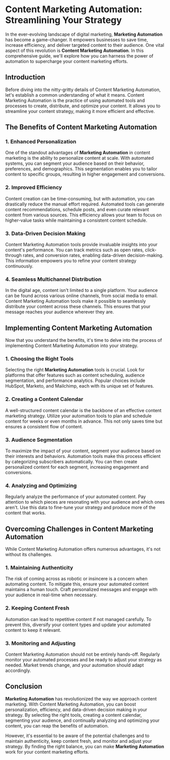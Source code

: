 # Content Marketing Automation: Streamlining Your Strategy

In the ever-evolving landscape of digital marketing, **Marketing Automation** has become a game-changer. It empowers businesses to save time, increase efficiency, and deliver targeted content to their audience. One vital aspect of this revolution is **Content Marketing Automation**. In this comprehensive guide, we'll explore how you can harness the power of automation to supercharge your content marketing efforts.

## Introduction

Before diving into the nitty-gritty details of Content Marketing Automation, let's establish a common understanding of what it means. Content Marketing Automation is the practice of using automated tools and processes to create, distribute, and optimize your content. It allows you to streamline your content strategy, making it more efficient and effective.

## The Benefits of Content Marketing Automation

### 1. Enhanced Personalization

One of the standout advantages of **Marketing Automation** in content marketing is the ability to personalize content at scale. With automated systems, you can segment your audience based on their behavior, preferences, and demographics. This segmentation enables you to tailor content to specific groups, resulting in higher engagement and conversions.

### 2. Improved Efficiency

Content creation can be time-consuming, but with automation, you can drastically reduce the manual effort required. Automated tools can generate content recommendations, schedule posts, and even curate relevant content from various sources. This efficiency allows your team to focus on higher-value tasks while maintaining a consistent content schedule.

### 3. Data-Driven Decision Making

Content Marketing Automation tools provide invaluable insights into your content's performance. You can track metrics such as open rates, click-through rates, and conversion rates, enabling data-driven decision-making. This information empowers you to refine your content strategy continuously.

### 4. Seamless Multichannel Distribution

In the digital age, content isn't limited to a single platform. Your audience can be found across various online channels, from social media to email. Content Marketing Automation tools make it possible to seamlessly distribute your content across these channels. This ensures that your message reaches your audience wherever they are.

## Implementing Content Marketing Automation

Now that you understand the benefits, it's time to delve into the process of implementing Content Marketing Automation into your strategy.

### 1. Choosing the Right Tools

Selecting the right **Marketing Automation** tools is crucial. Look for platforms that offer features such as content scheduling, audience segmentation, and performance analytics. Popular choices include HubSpot, Marketo, and Mailchimp, each with its unique set of features.

### 2. Creating a Content Calendar

A well-structured content calendar is the backbone of an effective content marketing strategy. Utilize your automation tools to plan and schedule content for weeks or even months in advance. This not only saves time but ensures a consistent flow of content.

### 3. Audience Segmentation

To maximize the impact of your content, segment your audience based on their interests and behaviors. Automation tools make this process efficient by categorizing subscribers automatically. You can then create personalized content for each segment, increasing engagement and conversions.

### 4. Analyzing and Optimizing

Regularly analyze the performance of your automated content. Pay attention to which pieces are resonating with your audience and which ones aren't. Use this data to fine-tune your strategy and produce more of the content that works.

## Overcoming Challenges in Content Marketing Automation

While Content Marketing Automation offers numerous advantages, it's not without its challenges.

### 1. Maintaining Authenticity

The risk of coming across as robotic or insincere is a concern when automating content. To mitigate this, ensure your automated content maintains a human touch. Craft personalized messages and engage with your audience in real-time when necessary.

### 2. Keeping Content Fresh

Automation can lead to repetitive content if not managed carefully. To prevent this, diversify your content types and update your automated content to keep it relevant.

### 3. Monitoring and Adjusting

Content Marketing Automation should not be entirely hands-off. Regularly monitor your automated processes and be ready to adjust your strategy as needed. Market trends change, and your automation should adapt accordingly.

## Conclusion

**Marketing Automation** has revolutionized the way we approach content marketing. With Content Marketing Automation, you can boost personalization, efficiency, and data-driven decision making in your strategy. By selecting the right tools, creating a content calendar, segmenting your audience, and continually analyzing and optimizing your content, you can reap the benefits of automation.

However, it's essential to be aware of the potential challenges and to maintain authenticity, keep content fresh, and monitor and adjust your strategy. By finding the right balance, you can make **Marketing Automation** work for your content marketing efforts.
